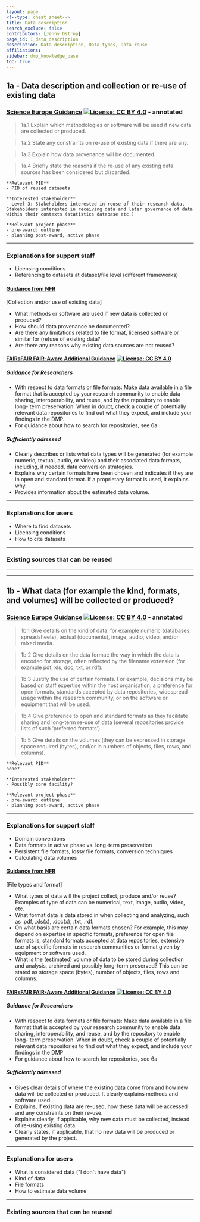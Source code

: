 ```yaml
---
layout: page
<!--type: cheat_sheet-->
title: Data description
search_exclude: false
contributors: [Jenny Ostrop]
page_id: 1_data_description
description: Data description, Data types, Data reuse
affiliations: 
sidebar: dmp_knowledge_base
toc: true
---
```


<!--Science Europe question ID & title-->
## 1a - Data description and collection or re-use of existing data

<!--key information-->
### [Science Europe Guidance](https://doi.org/10.5281/zenodo.4915862) [![License: CC BY 4.0](https://img.shields.io/badge/License-CC%20BY%204.0-lightgrey.svg)](https://creativecommons.org/licenses/by/4.0/) - annotated
> 1a.1 Explain which methodologies or software will be used if new data are collected or produced.

> 1a.2 State any constraints on re-use of existing data if there are any.

> 1a.3 Explain how data provenance will be documented.

> 1a.4 Briefly state the reasons if the re-use of any existing data sources has been considered but discarded.

```
**Relevant PID**
- PID of reused datasets

**Interested stakeholder**
- Level 3: Stakeholders interested in reuse of their research data,
Stakeholders interested in receiving data and later governance of data within their contexts (statistics database etc.)

**Relevant project phase**
- pre-award: outline
- planning post-award, active phase
```

---
<!--additional explanations-->
### Explanations for support staff
- Licensing conditions
- Referencing to datasets at dataset/file level (different frameworks)

#### [Guidance from NFR](https://www.forskningsradet.no/en/research-policy-strategy/open-science/research-data/)
[Collection and/or use of existing data]
- What methods or software are used if new data is collected or produced?
- How should data provenance be documented? 
- Are there any limitations related to file format, licensed software or similar for (re)use of existing data?
- Are there any reasons why existing data sources are not reused?

#### [FAIRsFAIR FAIR-Aware Additional Guidance](https://doi.org/10.5281/zenodo.6088215) [![License: CC BY 4.0](https://img.shields.io/badge/License-CC%20BY%204.0-lightgrey.svg)](https://creativecommons.org/licenses/by/4.0/)
##### Guidance for Researchers
- With respect to data formats or file formats: Make data available in a file format that is accepted by your research community to enable data sharing, interoperability, and reuse, and by the repository to enable long- term preservation. When in doubt, check a couple of potentially relevant data repositories to find out what they expect, and include your findings in the DMP.
- For guidance about how to search for repositories, see 6a

##### Sufficiently adressed
- Clearly describes or lists what data types will be generated (for example numeric, textual, audio, or video) and their associated data formats, including, if needed, data conversion strategies.
- Explains why certain formats have been chosen and indicates if they are in open and standard format. If a proprietary format is used, it explains why.
- Provides information about the estimated data volume.


---
<!--additional explanations - only keywords-->
### Explanations for users
- Where to find datasets
- Licensing conditions
- How to cite datasets

---
<!--recycling possible?-->
### Existing sources that can be reused


-----
-----
<!--Science Europe question ID & title-->
## 1b - What data (for example the kind, formats, and volumes) will be collected or produced?

<!--key information-->
### [Science Europe Guidance](https://doi.org/10.5281/zenodo.4915862) [![License: CC BY 4.0](https://img.shields.io/badge/License-CC%20BY%204.0-lightgrey.svg)](https://creativecommons.org/licenses/by/4.0/) - annotated
> 1b.1 Give details on the kind of data: for example numeric (databases, spreadsheets), textual (documents), image, audio, video, and/or mixed media.

> 1b.2 Give details on the data format: the way in which the data is encoded for storage, often reflected by the filename extension (for example pdf, xls, doc, txt, or rdf).

> 1b.3 Justify the use of certain formats. For example, decisions may be based on staff expertise within the host organisation, a preference for open formats, standards accepted by data repositories, widespread usage within the research community, or on the software or equipment that will be used.

> 1b.4 Give preference to open and standard formats as they facilitate sharing and long-term re-use of data (several repositories provide lists of such ‘preferred formats’).

> 1b.5 Give details on the volumes (they can be expressed in storage space required (bytes), and/or in numbers of objects, files, rows, and columns).

```
**Relevant PID**
none?

**Interested stakeholder**
- Possibly core facility?

**Relevant project phase**
- pre-award: outline
- planning post-award, active phase
```

---
<!--additional explanations-->
### Explanations for support staff
- Domain conventions
- Data formats in active phase vs. long-term preservation
- Persistent file formats, lossy file formats, conversion techniques
- Calculating data volumes

#### [Guidance from NFR](https://www.forskningsradet.no/en/research-policy-strategy/open-science/research-data/)
[File types and format]
- What types of data will the project collect, produce and/or reuse? Examples of type of data can be numerical, text, image, audio, video, etc.
- What format data is data stored in when collecting and analyzing, such as .pdf, .xls(x), .doc(x), .txt, .rdf.
- On what basis are certain data formats chosen? For example, this may depend on expertise in specific formats, preference for open file formats is, standard formats accepted at data repositories, extensive use of specific formats in research communities or format given by equipment or software used.
- What is the (estimated) volume of data to be stored during collection and analysis, archived and possibly long-term preserved? This can be stated as storage space (bytes), number of objects, files, rows and columns.

#### [FAIRsFAIR FAIR-Aware Additional Guidance](https://doi.org/10.5281/zenodo.6088215) [![License: CC BY 4.0](https://img.shields.io/badge/License-CC%20BY%204.0-lightgrey.svg)](https://creativecommons.org/licenses/by/4.0/)
##### Guidance for Researchers
- With respect to data formats or file formats: Make data available in a file format that is accepted by your research community to enable data sharing, interoperability, and reuse, and by the repository to enable long- term preservation. When in doubt, check a couple of potentially relevant data repositories to find out what they expect, and include your findings in the DMP
- For guidance about how to search for repositories, see 6a

##### Sufficiently adressed
- Gives clear details of where the existing data come from and how new data will be collected or produced. It clearly explains methods and software used.
- Explains, if existing data are re-used, how these data will be accessed and any constraints on their re-use.
- Explains clearly, if applicable, why new data must be collected, instead of re-using existing data.
- Clearly states, if applicable, that no new data will be produced or generated by the project.

---
<!--additional explanations - only keywords-->
### Explanations for users
- What is considered data ("I don't have data")
- Kind of data
- File formats
- How to estimate data volume

---
<!--recycling possible?-->
### Existing sources that can be reused
